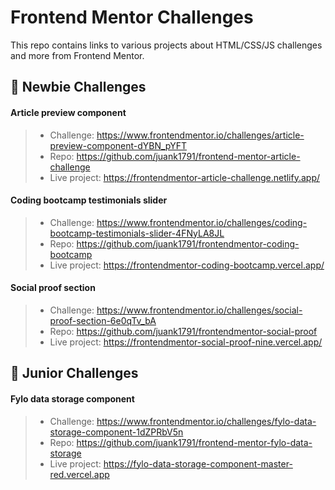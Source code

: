 # Frontend Mentor Challenges
This repo contains links to various projects about HTML/CSS/JS challenges and more from Frontend Mentor.

## 🔶 Newbie Challenges

#### Article preview component
>  - Challenge: https://www.frontendmentor.io/challenges/article-preview-component-dYBN_pYFT
>  - Repo: https://github.com/juank1791/frontend-mentor-article-challenge
>  - Live project: https://frontendmentor-article-challenge.netlify.app/

#### Coding bootcamp testimonials slider
>  - Challenge: https://www.frontendmentor.io/challenges/coding-bootcamp-testimonials-slider-4FNyLA8JL
>  - Repo: https://github.com/juank1791/frontendmentor-coding-bootcamp
>  - Live project: https://frontendmentor-coding-bootcamp.vercel.app/

#### Social proof section
>  - Challenge: https://www.frontendmentor.io/challenges/social-proof-section-6e0qTv_bA
>  - Repo: https://github.com/juank1791/frontendmentor-social-proof
>  - Live project: https://frontendmentor-social-proof-nine.vercel.app/

## 🔶 Junior Challenges
#### Fylo data storage component
>  - Challenge: https://www.frontendmentor.io/challenges/fylo-data-storage-component-1dZPRbV5n
>  - Repo: https://github.com/juank1791/frontend-mentor-fylo-data-storage
>  - Live project: https://fylo-data-storage-component-master-red.vercel.app
